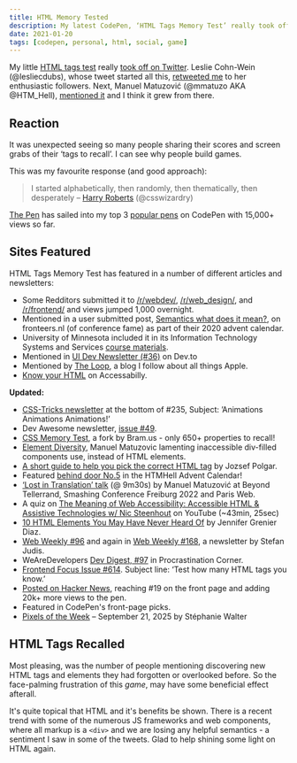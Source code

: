 ```yaml
---
title: HTML Memory Tested
description: My latest CodePen, ‘HTML Tags Memory Test’ really took off on Twitter. Taking a look at the reaction and some of the sites that featured it.
date: 2021-01-20
tags: [codepen, personal, html, social, game]
---
```


My little [HTML tags test](/blog/html-elements-test/) really [took off on Twitter](https://twitter.com/search?q=%22html%20tags%20memory%20test%22). Leslie Cohn-Wein (@lesliecdubs), whose tweet started all this, [retweeted me](https://twitter.com/lesliecdubs/status/1339714662083006464?s=20) to her enthusiastic followers. Next, Manuel Matuzović (@mmatuzo AKA @HTM_Hell), [mentioned it](https://twitter.com/mmatuzo/status/1339907494030811136) and I think it grew from there.

## Reaction

It was unexpected seeing so many people sharing their scores and screen grabs of their ‘tags to recall’. I can see why people build games.

This was my favourite response (and good approach):

> I started alphabetically, then randomly, then thematically, then desperately – [Harry Roberts](https://twitter.com/csswizardry/status/1343194316483801088?s=20) (@csswizardry)

[The Pen](https://codepen.io/plfstr/details/zYqQeRw) has sailed into my top 3 [popular pens](https://codepen.io/plfstr/pens/popular/) on CodePen with 15,000+ views so far.

## Sites Featured

HTML Tags Memory Test has featured in a number of different articles and newsletters:

+ Some Redditors submitted it to [/r/webdev/](https://www.reddit.com/r/webdev/comments/kv44wj/html_tags_memory_test_how_many_html_tags_can_you/), [/r/web_design/](https://www.reddit.com/r/web_design/comments/kv44q6/html_tags_memory_test_how_many_html_tags_can_you/), and [/r/frontend/](https://www.reddit.com/r/Frontend/comments/kv44oc/html_tags_memory_test_how_many_html_tags_can_you/) and views jumped 1,000 overnight.
+ Mentioned in a user submitted post, [Semantics what does it mean?](https://fronteers.nl/blog/2020/12/semantiek-wat-betekent-het), on fronteers.nl (of conference fame) as part of their 2020 advent calendar.
+ University of Minnesota included it in its Information Technology Systems and Services [course materials](https://www.d.umn.edu/itss/training/online/webdesign/html.html).
+ Mentioned in [UI Dev Newsletter (#36)](https://dev.to/starbist/ui-dev-newsletter-36-4bgd) on Dev.to
+ Mentioned by [The Loop](https://www.loopinsight.com/2020/12/23/html-tags-memory-test/), a blog I follow about all things Apple.
+ [Know your HTML](https://accessabilly.com/notes/know-your-html/) on Accessabilly.

**Updated:** 
+ [CSS-Tricks newsletter](https://css-tricks.com/newsletter/235-animations-animations-animations/) at the bottom of #235, Subject: ’Animations Animations Animations!’
+ Dev Awesome newsletter, [issue #49](https://devawesome.io/archive/49).
+ [CSS Memory Test](https://www.bram.us/2021/01/21/css-properties-memory-test/), a fork by Bram\.us - only 650+ properties to recall!
+ [Element Diversity](https://www.matuzo.at/blog/element-diversity/), Manuel Matuzovic lamenting inaccessible div-filled components use, instead of HTML elements.
+ [A short guide to help you pick the correct HTML tag](https://dev.to/polgarj/a-short-guide-to-help-you-pick-the-correct-html-tag-56l9) by Jozsef Polgar.
+ Featured [behind door No.5](https://www.htmhell.dev/adventcalendar/2021/5/) in the HTMHell Advent Calendar!
+ [‘Lost in Translation’ talk](https://youtu.be/Wno1IhEBTxc?t=570) (@ 9m30s) by Manuel Matuzović at Beyond Tellerrand, Smashing Conference Freiburg 2022 and Paris Web.
+ A quiz on [The Meaning of Web Accessibility: Accessible HTML & Assistive Technologies w/ Nic Steenhout](https://youtu.be/k8k_6MBtBas?t=2607) on YouTube (~43min, 25sec)
+ [10 HTML Elements You May Have Never Heard Of](https://dev.to/jenndiaz/10-html-elements-you-may-have-never-heard-of-2bhb) by Jennifer Grenier Diaz.
+ [Web Weekly #96](https://www.stefanjudis.com/blog/web-weekly-96/) and again in [Web Weekly #168](https://www.stefanjudis.com/blog/web-weekly-168/#:~:text=I%20love%20it,HTML%20tags%20memory%20test), a newsletter by Stefan Judis.
+ WeAreDevelopers [Dev Digest, #97](https://devrel.wearedevelopers.com/devdigest2024/editions/newsletter-97.html) in Procrastination Corner.
+ [Frontend Focus Issue #614](https://frontendfoc.us/issues/614). Subject line: ‘Test how many HTML tags you know.’
+ [Posted on Hacker News](https://news.ycombinator.com/item?id=40968520), reaching #19 on the front page and adding 20k+ more views to the pen.
+ Featured in CodePen's front-page picks.
+ [Pixels of the Week](https://stephaniewalter.design/blog/pixels-of-the-week-september-21-2025/) – September 21, 2025 by Stéphanie Walter
  
## HTML Tags Recalled

Most pleasing, was the number of people mentioning discovering new HTML tags and elements they had forgotten or overlooked before. So the face-palming frustration of this _game_, may have some beneficial effect afterall.

It's quite topical that HTML and it's benefits be shown. There is a recent trend with some of the numerous JS frameworks and web components, where all markup is a `<div>` and we are losing any helpful semantics - a sentiment I saw in some of the tweets. Glad to help shining some light on HTML again.
